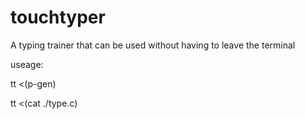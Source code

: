 # touchtyper
A typing trainer that can be used without having to leave the terminal

useage:

tt <(p-gen)

tt <(cat ./type.c)
